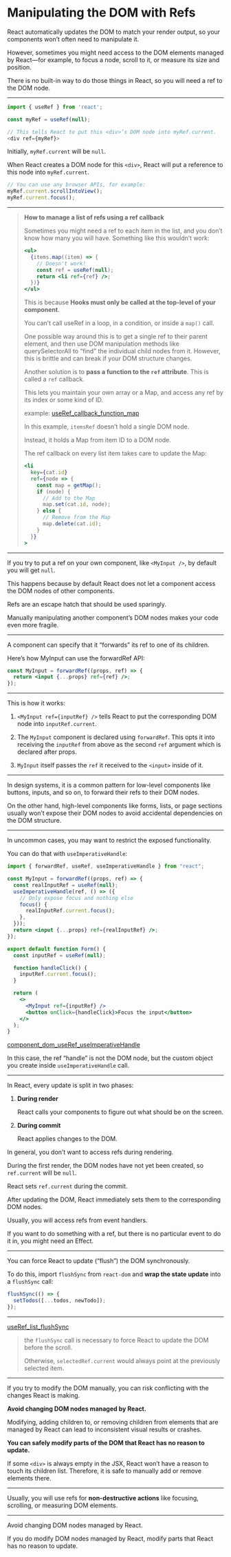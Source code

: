 # Manipulating the DOM with Refs

React automatically updates the DOM to match your render output, so your components won’t often need to manipulate it.

However, sometimes you might need access to the DOM elements managed by React—for example, to focus a node, scroll to it, or measure its size and position.

There is no built-in way to do those things in React, so you will need a ref to the DOM node.

---

```js
import { useRef } from 'react';

const myRef = useRef(null);

// This tells React to put this <div>’s DOM node into myRef.current.
<div ref={myRef}>
```

Initially, `myRef.current` will be `null`.

When React creates a DOM node for this `<div>`, React will put a reference to this node into `myRef.current`.

```js
// You can use any browser APIs, for example:
myRef.current.scrollIntoView();
myRef.current.focus();
```

---

> **How to manage a list of refs using a ref callback**
>
> Sometimes you might need a ref to each item in the list, and you don’t know how many you will have. Something like this wouldn’t work:
>
> ```jsx
> <ul>
>   {items.map((item) => {
>     // Doesn't work!
>     const ref = useRef(null);
>     return <li ref={ref} />;
>   })}
> </ul>
> ```
>
> This is because **Hooks must only be called at the top-level of your component**.
>
> You can’t call useRef in a loop, in a condition, or inside a `map()` call.
>
> One possible way around this is to get a single ref to their parent element, and then use DOM manipulation methods like querySelectorAll to “find” the individual child nodes from it. However, this is brittle and can break if your DOM structure changes.
>
> Another solution is to **pass a function to the `ref` attribute**. This is called a `ref` callback.
>
> This lets you maintain your own array or a Map, and access any ref by its index or some kind of ID.
>
> example: [useRef_callback_function_map](https://codesandbox.io/s/useref-callback-function-map-fqm455)
>
> In this example, `itemsRef` doesn’t hold a single DOM node.
>
> Instead, it holds a Map from item ID to a DOM node.
>
> The ref callback on every list item takes care to update the Map:
>
> ```jsx
> <li
>   key={cat.id}
>   ref={node => {
>     const map = getMap();
>     if (node) {
>       // Add to the Map
>       map.set(cat.id, node);
>     } else {
>       // Remove from the Map
>       map.delete(cat.id);
>     }
>   }}
> >
> ```

---

If you try to put a ref on your own component, like `<MyInput />`, by default you will get `null`.

This happens because by default React does not let a component access the DOM nodes of other components.

Refs are an escape hatch that should be used sparingly.

Manually manipulating another component’s DOM nodes makes your code even more fragile.

---

A component can specify that it “forwards” its ref to one of its children.

Here’s how MyInput can use the forwardRef API:

```jsx
const MyInput = forwardRef((props, ref) => {
  return <input {...props} ref={ref} />;
});
```

---

This is how it works:

1. `<MyInput ref={inputRef} />` tells React to put the corresponding DOM node into `inputRef.current`.

2. The `MyInput` component is declared using `forwardRef`. This opts it into receiving the `inputRef` from above as the second `ref` argument which is declared after props.

3. `MyInput` itself passes the `ref` it received to the `<input>` inside of it.

---

In design systems, it is a common pattern for low-level components like buttons, inputs, and so on, to forward their refs to their DOM nodes.

On the other hand, high-level components like forms, lists, or page sections usually won’t expose their DOM nodes to avoid accidental dependencies on the DOM structure.

---

In uncommon cases, you may want to restrict the exposed functionality.

You can do that with `useImperativeHandle`:

```jsx
import { forwardRef, useRef, useImperativeHandle } from "react";

const MyInput = forwardRef((props, ref) => {
  const realInputRef = useRef(null);
  useImperativeHandle(ref, () => ({
    // Only expose focus and nothing else
    focus() {
      realInputRef.current.focus();
    },
  }));
  return <input {...props} ref={realInputRef} />;
});

export default function Form() {
  const inputRef = useRef(null);

  function handleClick() {
    inputRef.current.focus();
  }

  return (
    <>
      <MyInput ref={inputRef} />
      <button onClick={handleClick}>Focus the input</button>
    </>
  );
}
```

[component_dom_useRef_useImperativeHandle](https://codesandbox.io/s/component-dom-useref-useimperativehandle-lfpln9)

In this case, the ref “handle” is not the DOM node, but the custom object you create inside `useImperativeHandle` call.

---

In React, every update is split in two phases:

1. **During render**

   React calls your components to figure out what should be on the screen.

2. **During commit**

   React applies changes to the DOM.

In general, you don’t want to access refs during rendering.

During the first render, the DOM nodes have not yet been created, so `ref.current` will be `null`.

React sets `ref.current` during the commit.

After updating the DOM, React immediately sets them to the corresponding DOM nodes.

Usually, you will access refs from event handlers.

If you want to do something with a ref, but there is no particular event to do it in, you might need an Effect.

---

You can force React to update (“flush”) the DOM synchronously.

To do this, import `flushSync` from `react-dom` and **wrap the state update** into a `flushSync` call:

```js
flushSync(() => {
  setTodos([...todos, newTodo]);
});
```

---

[useRef_list_flushSync](https://codesandbox.io/s/useref-list-flushsync-nsrm6z)

> the `flushSync` call is necessary to force React to update the DOM before the scroll.
>
> Otherwise, `selectedRef.current` would always point at the previously selected item.

---

If you try to modify the DOM manually, you can risk conflicting with the changes React is making.

**Avoid changing DOM nodes managed by React.**

Modifying, adding children to, or removing children from elements that are managed by React can lead to inconsistent visual results or crashes.

**You can safely modify parts of the DOM that React has no reason to update.**

If some `<div>` is always empty in the JSX, React won’t have a reason to touch its children list. Therefore, it is safe to manually add or remove elements there.

---

Usually, you will use refs for **non-destructive actions** like focusing, scrolling, or measuring DOM elements.

---

Avoid changing DOM nodes managed by React.

If you do modify DOM nodes managed by React, modify parts that React has no reason to update.
